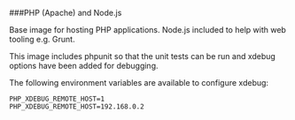 ###PHP (Apache) and Node.js

Base image for hosting PHP applications. Node.js included to help with web
tooling e.g. Grunt.

This image includes phpunit so that the unit tests can be run and xdebug options
have been added for debugging.

The following environment variables are available to configure xdebug:

```
PHP_XDEBUG_REMOTE_HOST=1
PHP_XDEBUG_REMOTE_HOST=192.168.0.2
```
